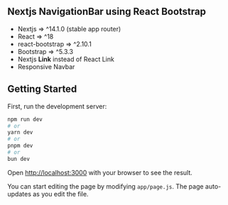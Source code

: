 ## Nextjs NavigationBar using React Bootstrap
* Nextjs => ^14.1.0 (stable app router)
* React => ^18
* react-bootstrap => ^2.10.1
* Bootstrap => ^5.3.3
* Nextjs **Link** instead of React Link
* Responsive Navbar

## Getting Started

First, run the development server:

```bash
npm run dev
# or
yarn dev
# or
pnpm dev
# or
bun dev
```

Open [http://localhost:3000](http://localhost:3000) with your browser to see the result.

You can start editing the page by modifying `app/page.js`. The page auto-updates as you edit the file.


